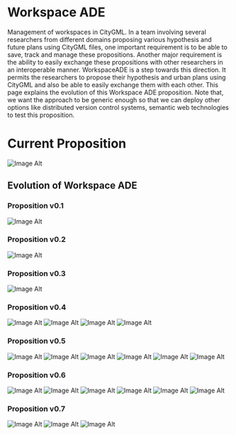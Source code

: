 # Workspace ADE

Management of workspaces in CityGML.
In a team involving several researchers from different domains proposing various hypothesis and future plans using CityGML files, one important requirement is to be able to save, track and manage these propositions. 
Another major requirement is the ability to easily exchange these propositions with other researchers in an interoperable manner. 
WorkspaceADE is a step towards this direction.
It permits the researchers to propose their hypothesis and urban plans using CityGML and also be able to easily exchange them with each other.
This page explains the evolution of this Workspace ADE proposition.
Note that, we want the approach to be generic enough so that we can deploy other options like distributed version control systems, semantic web technologies to test this proposition.

# Current Proposition


![Image Alt](WorkspaceADE.png)

## Evolution of Workspace ADE
### Proposition v0.1 
![Image Alt](WorkspacePropositionv0.1.png)
### Proposition v0.2 
![Image Alt](WorkspacePropositionv0.2.png)
### Proposition v0.3 
![Image Alt](WorkspacePropositionv0.3.png)
### Proposition v0.4 
![Image Alt](WorkspaceVCSComparison.png)
![Image Alt](Git.png)
![Image Alt](WorkspacePropositionv0.4.png)
![Image Alt](WorkspacePropositionv0.4Workspaces.png)
### Proposition v0.5 
![Image Alt](WorkspacePropositionv0.5Workspaces.png)
![Image Alt](WorkspacePropositionv0.5Hypothesis.png)
![Image Alt](WorkspacePropositionv0.5Planned.png)
![Image Alt](WorkspacePropositionv0.5Influence.png)
![Image Alt](WorkspacePropositionv0.5Influence2.png)
![Image Alt](WorkspacePropositionv0.5Quality.png)
### Proposition v0.6 
![Image Alt](WorkspacePropositionv0.6Hypothesis.png)
![Image Alt](WorkspacePropositionv0.6Influence.png)
![Image Alt](WorkspacePropositionv0.6Influence2.png)
![Image Alt](WorkspacePropositionv0.6Quality.png)
![Image Alt](WorkspacePropositionv0.6TimeDiagram.png)
![Image Alt](WorkspacePropositionv0.6IntervalDiagram.png)
### Proposition v0.7 
![Image Alt](WorkspacePropositionv0.7Past.png)
![Image Alt](WorkspacePropositionv0.7TimeDiagram.png)
![Image Alt](WorkspacePropositionv0.7IntervalDiagram.png)


